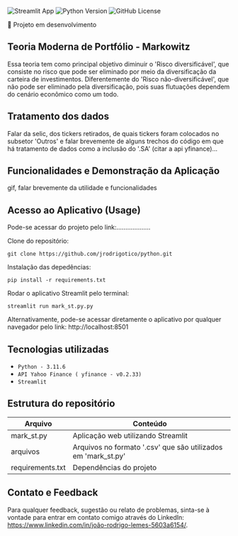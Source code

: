 ![Streamlit App](https://static.streamlit.io/badges/streamlit_badge_black_white.svg)
![Python Version](https://img.shields.io/badge/python-3.11.6-blue.svg)
![GitHub License](https://img.shields.io/github/license/jrodrigotico/python)
<!-- ![Badge em Desenvolvimento](http://img.shields.io/static/v1?label=STATUS&message=EM%20DESENVOLVIMENTO&color=GREEN&style=for-the-badge) -->
:office: Projeto em desenvolvimento


## Teoria Moderna de Portfólio - Markowitz
Essa teoria tem como principal objetivo diminuir o 'Risco diversificável', que consiste 
no risco que pode ser eliminado por meio da diversificação da carteira de investimentos. Diferentemente 
do 'Risco não-diversificável', que não pode ser eliminado pela diversificação, pois suas flutuações dependem 
do cenário econômico como um todo.


## Tratamento dos dados
Falar da selic, dos tickers retirados, de quais tickers foram colocados no subsetor 'Outros' e falar brevemente de alguns trechos do código
em que há tratamento de dados como a inclusão do '.SA' (citar a api yfinance)...


## Funcionalidades e Demonstração da Aplicação
gif, falar brevemente da utilidade e funcionalidades


## Acesso ao Aplicativo (Usage)
Pode-se acessar do projeto pelo link:...................

Clone do repositório:

```
git clone https://github.com/jrodrigotico/python.git
```

Instalação das depedências:

```
pip install -r requirements.txt
```

Rodar o aplicativo Streamlit pelo terminal:
```
streamlit run mark_st.py.py
```

Alternativamente, pode-se acessar diretamente o aplicativo por qualquer navegador pelo link:
http://localhost:8501


## Tecnologias utilizadas
- ``Python - 3.11.6``
- ``API Yahoo Finance ( yfinance - v0.2.33)``
- ``Streamlit``


## Estrutura do repositório
| Arquivo | Conteúdo |
| ------------- | ------------- |
| mark_st.py | Aplicação web utilizando Streamlit |
| arquivos | Arquivos no formato '.csv' que são utilizados em 'mark_st.py' |
| requirements.txt | Dependências do projeto |


## Contato e Feedback
Para qualquer feedback, sugestão ou relato de problemas, sinta-se à vontade para entrar em contato comigo através do LinkedIn:
https://www.linkedin.com/in/joão-rodrigo-lemes-5603a6154/.





